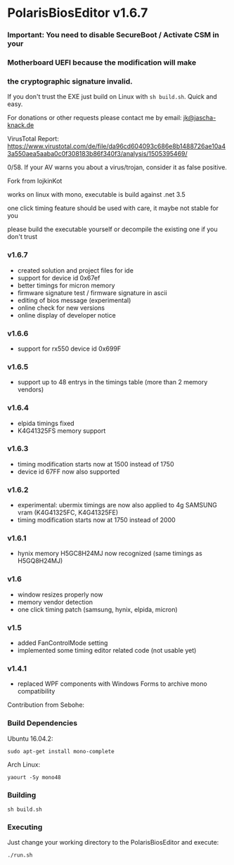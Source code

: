 # PolarisBiosEditor v1.6.7

### Important: You need to disable SecureBoot / Activate CSM in your
### Motherboard UEFI because the modification will make
### the cryptographic signature invalid.

If you don't trust the EXE just build on Linux with ```sh build.sh```. Quick and easy.

For donations or other requests please contact me by email: jk@jascha-knack.de

VirusTotal Report: https://www.virustotal.com/de/file/da96cd604093c686e8b1488726ae10a43a550aea5aaba0c0f308183b86f340f3/analysis/1505395469/

0/58. If your AV warns you about a virus/trojan, consider it as false positive.

Fork from lojkinKot

works on linux with mono, executable is build against .net 3.5

one click timing feature should be used with care, it maybe not stable for you

please build the executable yourself or decompile the existing one if you don't trust

### v1.6.7
- created solution and project files for ide
- support for device id 0x67ef
- better timings for micron memory
- firmware signature test / firmware signature in ascii
- editing of bios message (experimental)
- online check for new versions
- online display of developer notice

### v1.6.6
- support for rx550 device id 0x699F

### v1.6.5
- support up to 48 entrys in the timings table (more than 2 memory vendors)

### v1.6.4
- elpida timings fixed
- K4G41325FS memory support

### v1.6.3
- timing modification starts now at 1500 instead of 1750
- device id 67FF now also supported

### v1.6.2
- experimental: ubermix timings are now also applied to 4g SAMSUNG vram (K4G41325FC, K4G41325FE)
- timing modification starts now at 1750 instead of 2000

### v1.6.1
- hynix memory H5GC8H24MJ now recognized (same timings as H5GQ8H24MJ)

### v1.6
- window resizes properly now
- memory vendor detection
- one click timing patch (samsung, hynix, elpida, micron)

### v1.5
- added FanControlMode setting
- implemented some timing editor related code (not usable yet)

### v1.4.1
- replaced WPF components with Windows Forms to archive mono compatibility

Contribution from Sebohe:

### Build Dependencies

Ubuntu 16.04.2:

```
sudo apt-get install mono-complete
```

Arch Linux:

```
yaourt -Sy mono48
```
### Building

```
sh build.sh
```

### Executing

Just change your working directory to the PolarisBiosEditor and execute:

```
./run.sh
```
